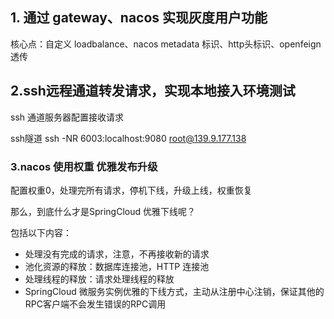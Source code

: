 ## 1. 通过 gateway、nacos 实现灰度用户功能

核心点：自定义 loadbalance、nacos metadata 标识、http头标识、openfeign透传

## 2.ssh远程通道转发请求，实现本地接入环境测试

ssh 通道服务器配置接收请求

ssh隧道 ssh -NR 6003:localhost:9080 root@139.9.177.138

### 3.nacos 使用权重 优雅发布升级

配置权重0，处理完所有请求，停机下线，升级上线，权重恢复

那么，到底什么才是SpringCloud 优雅下线呢？

包括以下内容：

- 处理没有完成的请求，注意，不再接收新的请求
- 池化资源的释放：数据库连接池，HTTP 连接池
- 处理线程的释放：请求处理线程的释放
- SpringCloud 微服务实例优雅的下线方式，主动从注册中心注销，保证其他的 RPC客户端不会发生错误的RPC调用